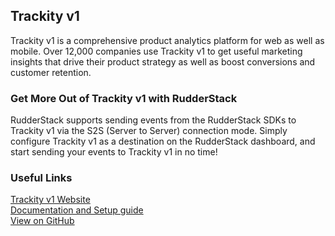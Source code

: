 ## Trackity v1

Trackity v1 is a comprehensive product analytics platform for web as well as mobile. Over 12,000 companies use Trackity v1 to get useful marketing insights that drive their product strategy as well as boost conversions and customer retention.

### Get More Out of Trackity v1 with RudderStack

RudderStack supports sending events from the RudderStack SDKs to Trackity v1 via the S2S (Server to Server) connection mode. Simply configure Trackity v1 as a destination on the RudderStack dashboard, and start sending your events to Trackity v1 in no time!

### Useful Links

[Trackity v1 Website][]  
[Documentation and Setup guide][]  
[View on GitHub][]

[//]: # "These are reference links used in the body of this note and get stripped out when the markdown processor does its job. There is no need to format nicely because it shouldn't be seen. Thanks SO - http://stackoverflow.com/questions/4823468/store-comments-in-markdown-syntax"
[Trackity v1 website]: https://amplitude.com/
[documentation and setup guide]: https://docs.rudderstack.com/destinations/amplitude
[view on github]: https://github.com/rudderlabs/rudder-transformer/tree/master/v0/destinations/am
